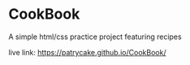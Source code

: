 # CookBook
A simple html/css practice project featuring recipes

live link: https://patrycake.github.io/CookBook/
